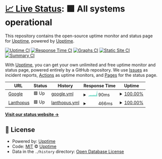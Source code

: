 # [📈 Live Status](https://upptime.github.io/upptime): <!--live status--> **🟩 All systems operational**

This repository contains the open-source uptime monitor and status page for [Upptime](https://upptime.js.org), powered by [Upptime](https://github.com/upptime/upptime).

[![Uptime CI](https://github.com/upptime/upptime/workflows/Uptime%20CI/badge.svg)](https://github.com/upptime/upptime/actions?query=workflow%3A%22Uptime+CI%22)
[![Response Time CI](https://github.com/upptime/upptime/workflows/Response%20Time%20CI/badge.svg)](https://github.com/upptime/upptime/actions?query=workflow%3A%22Response+Time+CI%22)
[![Graphs CI](https://github.com/upptime/upptime/workflows/Graphs%20CI/badge.svg)](https://github.com/upptime/upptime/actions?query=workflow%3A%22Graphs+CI%22)
[![Static Site CI](https://github.com/upptime/upptime/workflows/Static%20Site%20CI/badge.svg)](https://github.com/upptime/upptime/actions?query=workflow%3A%22Static+Site+CI%22)
[![Summary CI](https://github.com/upptime/upptime/workflows/Summary%20CI/badge.svg)](https://github.com/upptime/upptime/actions?query=workflow%3A%22Summary+CI%22)

With [Upptime](https://upptime.js.org), you can get your own unlimited and free uptime monitor and status page, powered entirely by a GitHub repository. We use [Issues](https://github.com/upptime/upptime/issues) as incident reports, [Actions](https://github.com/upptime/upptime/actions) as uptime monitors, and [Pages](https://upptime.github.io/upptime) for the status page.

<!--start: status pages-->
<!-- This summary is generated by Upptime (https://github.com/upptime/upptime) -->
<!-- Do not edit this manually, your changes will be overwritten -->
<!-- prettier-ignore -->
| URL | Status | History | Response Time | Uptime |
| --- | ------ | ------- | ------------- | ------ |
| <img alt="" src="https://icons.duckduckgo.com/ip3/www.google.com.ico" height="13"> [Google](https://www.google.com) | 🟩 Up | [google.yml](https://github.com/lanthopusx/uptime/commits/HEAD/history/google.yml) | <details><summary><img alt="Response time graph" src="./graphs/google/response-time-week.png" height="20"> 90ms</summary><br><a href="https://upptime.github.io/upptime/history/google"><img alt="Response time 107" src="https://img.shields.io/endpoint?url=https%3A%2F%2Fraw.githubusercontent.com%2Flanthopusx%2Fuptime%2FHEAD%2Fapi%2Fgoogle%2Fresponse-time.json"></a><br><a href="https://upptime.github.io/upptime/history/google"><img alt="24-hour response time 117" src="https://img.shields.io/endpoint?url=https%3A%2F%2Fraw.githubusercontent.com%2Flanthopusx%2Fuptime%2FHEAD%2Fapi%2Fgoogle%2Fresponse-time-day.json"></a><br><a href="https://upptime.github.io/upptime/history/google"><img alt="7-day response time 90" src="https://img.shields.io/endpoint?url=https%3A%2F%2Fraw.githubusercontent.com%2Flanthopusx%2Fuptime%2FHEAD%2Fapi%2Fgoogle%2Fresponse-time-week.json"></a><br><a href="https://upptime.github.io/upptime/history/google"><img alt="30-day response time 99" src="https://img.shields.io/endpoint?url=https%3A%2F%2Fraw.githubusercontent.com%2Flanthopusx%2Fuptime%2FHEAD%2Fapi%2Fgoogle%2Fresponse-time-month.json"></a><br><a href="https://upptime.github.io/upptime/history/google"><img alt="1-year response time 111" src="https://img.shields.io/endpoint?url=https%3A%2F%2Fraw.githubusercontent.com%2Flanthopusx%2Fuptime%2FHEAD%2Fapi%2Fgoogle%2Fresponse-time-year.json"></a></details> | <details><summary><a href="https://upptime.github.io/upptime/history/google">100.00%</a></summary><a href="https://upptime.github.io/upptime/history/google"><img alt="All-time uptime 99.99%" src="https://img.shields.io/endpoint?url=https%3A%2F%2Fraw.githubusercontent.com%2Flanthopusx%2Fuptime%2FHEAD%2Fapi%2Fgoogle%2Fuptime.json"></a><br><a href="https://upptime.github.io/upptime/history/google"><img alt="24-hour uptime 100.00%" src="https://img.shields.io/endpoint?url=https%3A%2F%2Fraw.githubusercontent.com%2Flanthopusx%2Fuptime%2FHEAD%2Fapi%2Fgoogle%2Fuptime-day.json"></a><br><a href="https://upptime.github.io/upptime/history/google"><img alt="7-day uptime 100.00%" src="https://img.shields.io/endpoint?url=https%3A%2F%2Fraw.githubusercontent.com%2Flanthopusx%2Fuptime%2FHEAD%2Fapi%2Fgoogle%2Fuptime-week.json"></a><br><a href="https://upptime.github.io/upptime/history/google"><img alt="30-day uptime 100.00%" src="https://img.shields.io/endpoint?url=https%3A%2F%2Fraw.githubusercontent.com%2Flanthopusx%2Fuptime%2FHEAD%2Fapi%2Fgoogle%2Fuptime-month.json"></a><br><a href="https://upptime.github.io/upptime/history/google"><img alt="1-year uptime 99.98%" src="https://img.shields.io/endpoint?url=https%3A%2F%2Fraw.githubusercontent.com%2Flanthopusx%2Fuptime%2FHEAD%2Fapi%2Fgoogle%2Fuptime-year.json"></a></details>
| <img alt="" src="https://icons.duckduckgo.com/ip3/lanthopus.nl.ico" height="13"> [Lanthopus](https://lanthopus.nl) | 🟩 Up | [lanthopus.yml](https://github.com/lanthopusx/uptime/commits/HEAD/history/lanthopus.yml) | <details><summary><img alt="Response time graph" src="./graphs/lanthopus/response-time-week.png" height="20"> 466ms</summary><br><a href="https://upptime.github.io/upptime/history/lanthopus"><img alt="Response time 503" src="https://img.shields.io/endpoint?url=https%3A%2F%2Fraw.githubusercontent.com%2Flanthopusx%2Fuptime%2FHEAD%2Fapi%2Flanthopus%2Fresponse-time.json"></a><br><a href="https://upptime.github.io/upptime/history/lanthopus"><img alt="24-hour response time 434" src="https://img.shields.io/endpoint?url=https%3A%2F%2Fraw.githubusercontent.com%2Flanthopusx%2Fuptime%2FHEAD%2Fapi%2Flanthopus%2Fresponse-time-day.json"></a><br><a href="https://upptime.github.io/upptime/history/lanthopus"><img alt="7-day response time 466" src="https://img.shields.io/endpoint?url=https%3A%2F%2Fraw.githubusercontent.com%2Flanthopusx%2Fuptime%2FHEAD%2Fapi%2Flanthopus%2Fresponse-time-week.json"></a><br><a href="https://upptime.github.io/upptime/history/lanthopus"><img alt="30-day response time 473" src="https://img.shields.io/endpoint?url=https%3A%2F%2Fraw.githubusercontent.com%2Flanthopusx%2Fuptime%2FHEAD%2Fapi%2Flanthopus%2Fresponse-time-month.json"></a><br><a href="https://upptime.github.io/upptime/history/lanthopus"><img alt="1-year response time 510" src="https://img.shields.io/endpoint?url=https%3A%2F%2Fraw.githubusercontent.com%2Flanthopusx%2Fuptime%2FHEAD%2Fapi%2Flanthopus%2Fresponse-time-year.json"></a></details> | <details><summary><a href="https://upptime.github.io/upptime/history/lanthopus">100.00%</a></summary><a href="https://upptime.github.io/upptime/history/lanthopus"><img alt="All-time uptime 99.99%" src="https://img.shields.io/endpoint?url=https%3A%2F%2Fraw.githubusercontent.com%2Flanthopusx%2Fuptime%2FHEAD%2Fapi%2Flanthopus%2Fuptime.json"></a><br><a href="https://upptime.github.io/upptime/history/lanthopus"><img alt="24-hour uptime 100.00%" src="https://img.shields.io/endpoint?url=https%3A%2F%2Fraw.githubusercontent.com%2Flanthopusx%2Fuptime%2FHEAD%2Fapi%2Flanthopus%2Fuptime-day.json"></a><br><a href="https://upptime.github.io/upptime/history/lanthopus"><img alt="7-day uptime 100.00%" src="https://img.shields.io/endpoint?url=https%3A%2F%2Fraw.githubusercontent.com%2Flanthopusx%2Fuptime%2FHEAD%2Fapi%2Flanthopus%2Fuptime-week.json"></a><br><a href="https://upptime.github.io/upptime/history/lanthopus"><img alt="30-day uptime 100.00%" src="https://img.shields.io/endpoint?url=https%3A%2F%2Fraw.githubusercontent.com%2Flanthopusx%2Fuptime%2FHEAD%2Fapi%2Flanthopus%2Fuptime-month.json"></a><br><a href="https://upptime.github.io/upptime/history/lanthopus"><img alt="1-year uptime 99.99%" src="https://img.shields.io/endpoint?url=https%3A%2F%2Fraw.githubusercontent.com%2Flanthopusx%2Fuptime%2FHEAD%2Fapi%2Flanthopus%2Fuptime-year.json"></a></details>

<!--end: status pages-->

[**Visit our status website →**](https://upptime.github.io/upptime)

## 📄 License

- Powered by: [Upptime](https://github.com/upptime/upptime)
- Code: [MIT](./LICENSE) © [Upptime](https://upptime.js.org)
- Data in the `./history` directory: [Open Database License](https://opendatacommons.org/licenses/odbl/1-0/)
